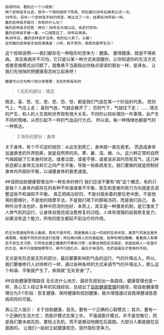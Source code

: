 ```
前段时间，看到过一个小视频：
两个武林高手比武，其中一个很快就败下阵来，然后邀约30年后再来比试一次。
30年后，另外一个武林高手如约而至，再比试了一次，结果如30年前一样。
赢的武林高手疑问：你练的什么功？
输的武林高手回答：神功！30年后大成以后，肯定打败你。
赢的武林高手被一激，一口就答应了，30年后再来。
再30年后，赢的武林高手没来，他的后人来了。认输！
这时输的武林高手自信满满道：小样，耗不死你，我练的是养生功！

```

这个视频说明——我们都存在一种隐形的竞争力：健康。
要得健康，就是不得疾病。
其实疾病并不可怕，它只是以某一种方式来提醒你，让你知道你的生活方式或者思维模式出问题了，就像勇于当面指出你缺点错误的朋友一样，是诤友。
让我们先悄悄的把健康观念树立起来吧！
```
健康可以分为两个部分来管理：无形的和有形的
```

> 1.无形的部分：情志

情志，喜、怒、忧、思、悲、恐、惊，都是我们气血在某一个阶段的代表。
怒则气上，气往上走；
喜则气放，气就会散开了；
恐则气下，气就往下走；
……
情志的产生，和人的人生观和世界观有很大关系，不同的认知处理同一件事情，会产生不同的情绪，从而引起不一样的气血运行方式。
所以说，每一种情绪也都是气的一种表达。

>2.有形的部分：身体

关于身体，有个不可逆的规则：从出生到死亡，身体就一直在衰老。
而造成身体加速衰老的外界因素，就是自然界的风、寒、暑、湿、燥、火。这六种正常的自然气候超越了它本身的状态，或者过度，或者不够，或者说非其时而有其气，这几种状态都让身体无法和它之间产生平衡，导致一些疾病发生。我们要做的就是控制好身体内外部的平衡，以减缓身体的衰老速度。

##请把自助健康管理当作一种生命的修行
我们应该不要有“病”这个概念，有的只是每个人身体内部存在的各种不和谐或者不平衡，医生和患者的努力方向就是去调整这些不和谐和不平衡。
真正把病治好的，不是对面坐着的那位老中医，不是他用的那根针，不是他的按摩手法，不是我们喝下的那碗汤药，而是我们自己。
各种外治手法也好，各种中药汤剂也好，本质上，其实是一种激发机制，是它激发了人体气机的运行，让身体自我完成治愈修复的过程。人体有很强的自我修复能力，如果没有这个能力，所有的医生都起不到治疗的作用。
```

药王孙思邈给所有人看病，首先不是开药，而是看病人这一阶段的生命状态，是意气风发还是失魂落魄，根据不同的状态进行处理；然后再问病人的饮食起居，各种吃喝拉撒睡，看看病人有哪些不良生活习惯，引导他去建立健康的节奏和习惯；如果这两招还没搞定，他就给病人一些食疗的方法，再不行就做按摩导引，再不行就扎针，最后才用汤剂。吃药是最后才使用的手段。
```
无论是有形还是无形的部分，最后都要影响到气血的运行，气的升降出入，所以，我们要像修行人对待修行一样，通过各种各样的方式来调节气的升降出入，那么这个和谐、平衡就产生了，疾病就“无处安身”了。

##自助健康管理路径
无论去什么地方，最好先规划出一条路径，健康管理也是一样，真心艾人经过多年的实践经验，总结出了[自助健康管理](https://mp.weixin.qq.com/s/gyqZ8cBVM5luotLduipByQ)的路径，把自助健康管理分为3个阶段：恢复健康、保持健康和规划健康，极大增强通过自我保健减低患病风险的可能。

真心艾人提示：
关于自助健康，首先，要有一个正确的心智模式；
其次，要有一个正确的生活方式；
而医疗模式在第三步。
不强调医疗模式，并不是忽略它，而是我们要未病先防、要抢占先机，而不是被动地跟在后面跑。大部分人都是跟在后面跑的。
让我们一起树立起健康观念，提升隐形竞争力。
